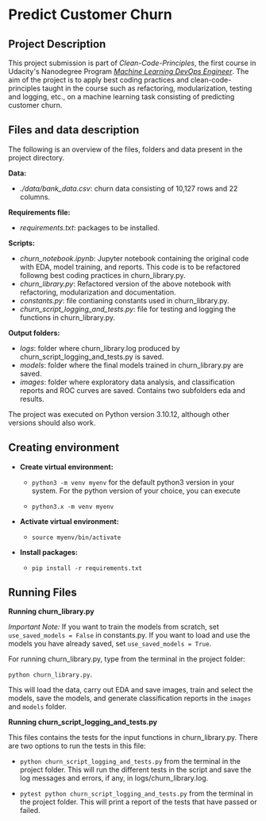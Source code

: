 # Predict Customer Churn

## Project Description
This project submission is part of *Clean-Code-Principles*, the first course in Udacity's Nanodegree Program [*Machine Learning DevOps Engineer*](https://www.udacity.com/course/machine-learning-dev-ops-engineer-nanodegree--nd0821). The aim of the project is to apply best coding practices and clean-code-principles taught in the course such as refactoring, modularization, testing and logging, etc., on a machine learning task consisting of predicting customer churn.

## Files and data description

The following is an overview of the files, folders and data present in the project directory.

**Data:**

* *./data/bank_data.csv*: churn data consisting of 10,127 rows and 22 columns.

**Requirements file:**

* *requirements.txt*: packages to be installed.

**Scripts:**

* *churn\_notebook.ipynb*: Jupyter notebook containing the original code with EDA, model training, and reports. This code is to be refactored followng best coding practices in churn\_library.py.
* *churn\_library.py*: Refactored version of the above notebook with refactoring, modularization and documentation.
* *constants.py*: file contianing constants used in churn_library.py.
* *churn\_script_logging_and_tests.py*: file for testing and logging the functions in churn_library.py.


**Output folders:**

* *logs*: folder where churn_library.log produced by churn\_script_logging_and_tests.py is saved.
* *models*: folder where the final models trained in churn\_library.py are saved.
* *images*: folder where exploratory data analysis, and classification reports and ROC curves are saved. Contains two subfolders eda and results.


The project was executed on Python version 3.10.12, although other versions should also work. 

## Creating environment

* **Create virtual environment:**

    * `python3 -m venv myenv` for the default python3 version in your system. For the python version of your choice, you can execute

    * `python3.x -m venv myenv`

* **Activate virtual environment:**

    * `source myenv/bin/activate`

* **Install packages:**

    * `pip install -r requirements.txt`

## Running Files

**Running churn_library.py**

*Important Note:* If you want to train the models from scratch, set `use_saved_models = False` in constants.py. If you want to load and use the models you have already saved, set `use_saved_models = True`.

For running churn\_library.py, type from the terminal in the project folder:

`python churn_library.py`.

This will load the data, carry out EDA and save images, train and select the models, save the models, and generate classification reports in the `images` and `models` folder.

**Running churn_script_logging_and_tests.py**

This files contains the tests for the input functions in churn_library.py. There are two options to run the tests in this file:

* `python churn_script_logging_and_tests.py` from the terminal in the project folder. This will run the different tests in the script and save the log messages and errors, if any, in logs/churn_library.log.

* `pytest python churn_script_logging_and_tests.py` from the terminal in the project folder. This will print a report of the tests that have passed or failed.




